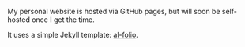 My personal website is hosted via GitHub pages, but will soon be self-hosted once I get the time.

It uses a simple Jekyll template: [al-folio](https://github.com/alshedivat/al-folio).
